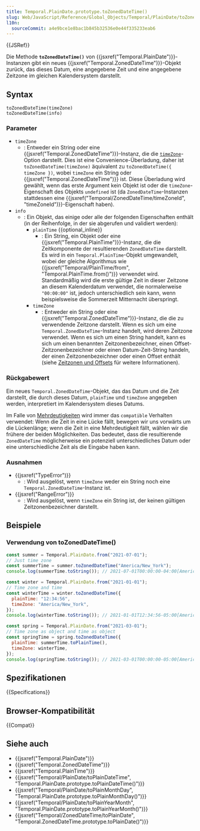```yaml
---
title: Temporal.PlainDate.prototype.toZonedDateTime()
slug: Web/JavaScript/Reference/Global_Objects/Temporal/PlainDate/toZonedDateTime
l10n:
  sourceCommit: a4e9bce1e8bac1b845b32536e0e44f335233eab6
---
```


{{JSRef}}

Die Methode **`toZonedDateTime()`** von {{jsxref("Temporal.PlainDate")}}-Instanzen gibt ein neues {{jsxref("Temporal.ZonedDateTime")}}-Objekt zurück, das dieses Datum, eine angegebene Zeit und eine angegebene Zeitzone im gleichen Kalendersystem darstellt.

## Syntax

```js-nolint
toZonedDateTime(timeZone)
toZonedDateTime(info)
```

### Parameter

- `timeZone`
  - : Entweder ein String oder eine {{jsxref("Temporal.ZonedDateTime")}}-Instanz, die die [`timeZone`](#timezone_2)-Option darstellt. Dies ist eine Convenience-Überladung, daher ist `toZonedDateTime(timeZone)` äquivalent zu `toZonedDateTime({ timeZone })`, wobei `timeZone` ein String oder {{jsxref("Temporal.ZonedDateTime")}} ist. Diese Überladung wird gewählt, wenn das erste Argument kein Objekt ist oder die `timeZone`-Eigenschaft des Objekts `undefined` ist (da `ZonedDateTime`-Instanzen stattdessen eine {{jsxref("Temporal/ZonedDateTime/timeZoneId", "timeZoneId")}}-Eigenschaft haben).
- `info`
  - : Ein Objekt, das einige oder alle der folgenden Eigenschaften enthält (in der Reihenfolge, in der sie abgerufen und validiert werden):
    - `plainTime` {{optional_inline}}
      - : Ein String, ein Objekt oder eine {{jsxref("Temporal.PlainTime")}}-Instanz, die die Zeitkomponente der resultierenden `ZonedDateTime` darstellt. Es wird in ein `Temporal.PlainTime`-Objekt umgewandelt, wobei der gleiche Algorithmus wie {{jsxref("Temporal/PlainTime/from", "Temporal.PlainTime.from()")}} verwendet wird. Standardmäßig wird die erste gültige Zeit in dieser Zeitzone an diesem Kalenderdatum verwendet, die normalerweise `"00:00:00"` ist, jedoch unterschiedlich sein kann, wenn beispielsweise die Sommerzeit Mitternacht überspringt.
    - `timeZone`
      - : Entweder ein String oder eine {{jsxref("Temporal.ZonedDateTime")}}-Instanz, die die zu verwendende Zeitzone darstellt. Wenn es sich um eine `Temporal.ZonedDateTime`-Instanz handelt, wird deren Zeitzone verwendet. Wenn es sich um einen String handelt, kann es sich um einen benannten Zeitzonenbezeichner, einen Offset-Zeitzonenbezeichner oder einen Datum-Zeit-String handeln, der einen Zeitzonenbezeichner oder einen Offset enthält (siehe [Zeitzonen und Offsets](/de/docs/Web/JavaScript/Reference/Global_Objects/Temporal/ZonedDateTime#time_zones_and_offsets) für weitere Informationen).

### Rückgabewert

Ein neues `Temporal.ZonedDateTime`-Objekt, das das Datum und die Zeit darstellt, die durch dieses Datum, `plainTime` und `timeZone` angegeben werden, interpretiert im Kalendersystem dieses Datums.

Im Falle von [Mehrdeutigkeiten](/de/docs/Web/JavaScript/Reference/Global_Objects/Temporal/ZonedDateTime#ambiguity_and_gaps_from_local_time_to_utc_time) wird immer das `compatible` Verhalten verwendet: Wenn die Zeit in eine Lücke fällt, bewegen wir uns vorwärts um die Lückenlänge; wenn die Zeit in eine Mehrdeutigkeit fällt, wählen wir die frühere der beiden Möglichkeiten. Das bedeutet, dass die resultierende `ZonedDateTime` möglicherweise ein potenziell unterschiedliches Datum oder eine unterschiedliche Zeit als die Eingabe haben kann.

### Ausnahmen

- {{jsxref("TypeError")}}
  - : Wird ausgelöst, wenn `timeZone` weder ein String noch eine `Temporal.ZonedDateTime`-Instanz ist.
- {{jsxref("RangeError")}}
  - : Wird ausgelöst, wenn `timeZone` ein String ist, der keinen gültigen Zeitzonenbezeichner darstellt.

## Beispiele

### Verwendung von toZonedDateTime()

```js
const summer = Temporal.PlainDate.from("2021-07-01");
// Just time zone
const summerTime = summer.toZonedDateTime("America/New_York");
console.log(summerTime.toString()); // 2021-07-01T00:00:00-04:00[America/New_York]

const winter = Temporal.PlainDate.from("2021-01-01");
// Time zone and time
const winterTime = winter.toZonedDateTime({
  plainTime: "12:34:56",
  timeZone: "America/New_York",
});
console.log(winterTime.toString()); // 2021-01-01T12:34:56-05:00[America/New_York]

const spring = Temporal.PlainDate.from("2021-03-01");
// Time zone as object and time as object
const springTime = spring.toZonedDateTime({
  plainTime: summerTime.toPlainTime(),
  timeZone: winterTime,
});
console.log(springTime.toString()); // 2021-03-01T00:00:00-05:00[America/New_York]
```

## Spezifikationen

{{Specifications}}

## Browser-Kompatibilität

{{Compat}}

## Siehe auch

- {{jsxref("Temporal.PlainDate")}}
- {{jsxref("Temporal.ZonedDateTime")}}
- {{jsxref("Temporal.PlainTime")}}
- {{jsxref("Temporal/PlainDate/toPlainDateTime", "Temporal.PlainDate.prototype.toPlainDateTime()")}}
- {{jsxref("Temporal/PlainDate/toPlainMonthDay", "Temporal.PlainDate.prototype.toPlainMonthDay()")}}
- {{jsxref("Temporal/PlainDate/toPlainYearMonth", "Temporal.PlainDate.prototype.toPlainYearMonth()")}}
- {{jsxref("Temporal/ZonedDateTime/toPlainDate", "Temporal.ZonedDateTime.prototype.toPlainDate()")}}
